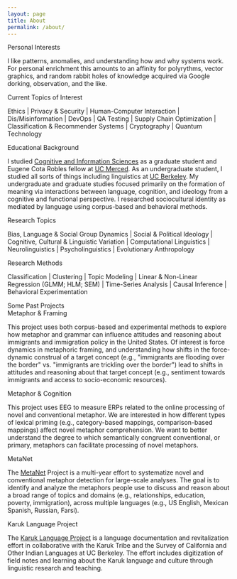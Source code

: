 ```yaml
---
layout: page
title: About
permalink: /about/
---
```


<div class='manual-container'>
<div class="manual-title">Personal Interests</div>
<div class="manual-content">
<p>I like patterns, anomalies, and understanding how and why systems work. For personal enrichment this amounts to an affinity for polyrythms, vector graphics, and random rabbit holes of knowledge acquired via Google dorking, observation, and the like.</p>
</div>
</div>

<div class='manual-container'>
<div class="manual-title">Current Topics of Interest</div>
<div class="manual-content">
<p class='wide'> Ethics | Privacy & Security | Human-Computer Interaction | Dis/Misinformation | DevOps | QA Testing | Supply Chain Optimization | Classification & Recommender Systems | Cryptography | Quantum Technology </p>
</div>
</div>

<div class='manual-container'>
<div class="manual-title">Educational Background</div>
<div class="manual-content">
<p>I studied <a href="http://cogsci.ucmerced.edu" target="_blank">Cognitive and Information Sciences</a> as a graduate student and Eugene Cota Robles fellow at <a href="https://s.hdnux.com/photos/21/12/47/4499926/3/920x920.jpg" target="_blank">UC Merced</a>. As an undergraduate student, I studied all sorts of things including linguistics at <a href='../media/images/uc-berkeley-campus.jpg' target="_blank">UC Berkeley</a>. My undergraduate and graduate studies focused primarily on the formation of meaning via interactions between language, cognition, and ideology from a cognitive and functional perspective. I researched sociocultural identity as mediated by language using corpus-based and behavioral methods.</p>
</div>
</div>

<div class='manual-container'>
<div class="manual-title">Research Topics</div>
<div class="manual-content"> 
<p class='wide'> Bias, Language & Social Group Dynamics | Social & Political Ideology | Cognitive, Cultural & Linguistic Variation | Computational Linguistics | Neurolinguistics | Psycholinguistics | Evolutionary Anthropology </p>
</div>
</div>

<div class='manual-container'>
<div class="manual-title">Research Methods</div>
<div class="manual-content"> 
<p class='wide'>Classification | Clustering | Topic Modeling | Linear & Non-Linear Regression (GLMM; HLM; SEM) | Time-Series Analysis | Causal Inference | Behavioral Experimentation </p>
</div>
</div>

<div class='manual-container'>
<div class="manual-title">Some Past Projects</div>

<div class='manual-grid'>
<div class="manual-content h-min item3">
<div class="manual-subtitle">Metaphor & Framing</div>
<div class='img big'><a href="https://epluribusunumjcom2010.wordpress.com/cartoons/" target="_blank">
<img id='framing'></a></div>
<div><p>This project uses both corpus-based and experimental methods to explore how metaphor and grammar can influence attitudes and reasoning about immigrants and immigration policy in the United States. Of interest is force dynamics in metaphoric framing, and understanding how shifts in the force-dynamic construal of a target concept (e.g., "immigrants are flooding over the border" vs. "immigrants are trickling over the border") lead to shifts in attitudes and reasoning about that target concept (e.g., sentiment towards immigrants and access to socio-economic resources).</p></div>
</div>


<div class="manual-content h-min item4">
<div class="manual-subtitle">Metaphor & Cognition</div>
<div class='img'><a href="http://neurocritic.blogspot.com/2006/12/positive-voltage-does-not-equal.html" target="_blank"><img id="eeg"></a></div>
<div><p>This project uses EEG to measure ERPs related to the online processing of novel and conventional metaphor. We are interested in how different types of lexical priming (e.g., category-based mappings, comparison-based mappings) affect novel metaphor comprehension. We want to better understand the degree to which semantically congruent conventional, or primary, metaphors can facilitate processing of novel metaphors.</p></div>
</div>


<div class="manual-content h-min item1">
<div class="manual-subtitle">MetaNet</div>
<div class='img'><a href="https://metaphor.icsi.berkeley.edu/pub/en/index.php/MetaNet_Metaphor_Wiki" target="_blank"><img id='icsi'></a></div>
<div><p>The <a href="https://metanet.icsi.berkeley.edu/metanet/" target="_blank">MetaNet</a> Project 
 is a multi-year effort to systematize novel and conventional metaphor detection for large-scale analyses. The goal is to identify and analyze the metaphors people use to discuss and reason about a broad range of topics and domains (e.g., relationships, education, poverty, immigration), across multiple languages (e.g., US English, Mexican Spanish, Russian, Farsi).
</p></div>
</div>

<div class="manual-content h-min item2">
<div class="manual-subtitle">Karuk Language Project</div>
<div class='img'><a href="https://www.karuk.us/index.php/departments/language-program" target="_blank"><img id='karuk'></a></div>
<div><p>The <a href="http://linguistics.berkeley.edu/~karuk/resources.php" target="_blank">Karuk Language Project</a> is a language documentation and revitalization effort in collaborative with the Karuk Tribe and the Survey of California and Other Indian Languages at UC Berkeley. The effort includes digitization of field notes and learning about the Karuk language and culture through linguistic research and teaching.</p></div>
</div>
</div>
</div>


